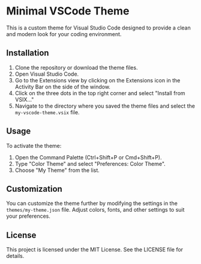 
# Minimal VSCode Theme

This is a custom theme for Visual Studio Code designed to provide a clean and modern look for your coding environment.

## Installation

1. Clone the repository or download the theme files.
2. Open Visual Studio Code.
3. Go to the Extensions view by clicking on the Extensions icon in the Activity Bar on the side of the window.
4. Click on the three dots in the top right corner and select "Install from VSIX..."
5. Navigate to the directory where you saved the theme files and select the `my-vscode-theme.vsix` file.

## Usage

To activate the theme:

1. Open the Command Palette (Ctrl+Shift+P or Cmd+Shift+P).
2. Type "Color Theme" and select "Preferences: Color Theme".
3. Choose "My Theme" from the list.

## Customization

You can customize the theme further by modifying the settings in the `themes/my-theme.json` file. Adjust colors, fonts, and other settings to suit your preferences.

## License

This project is licensed under the MIT License. See the LICENSE file for details.
